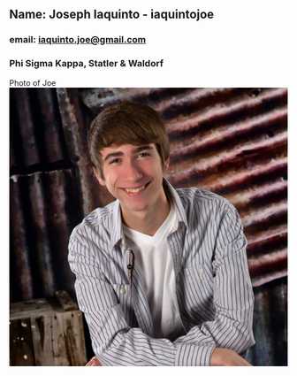 ## Name: Joseph Iaquinto - iaquintojoe
### email: iaquinto.joe@gmail.com
### Phi Sigma Kappa, Statler & Waldorf
Photo of Joe ![Joe](biop.png)

